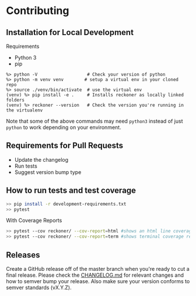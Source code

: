 # Contributing


## Installation for Local Development

Requirements
* Python 3
* pip

```shell
%> python -V                   # Check your version of python
%> python -m venv venv        # setup a virtual env in your cloned repo
%> source ./venv/bin/activate  # use the virtual env
(venv) %> pip install -e .     # Installs reckoner as locally linked folders
(venv) %> reckoner --version   # Check the version you're running in the virtualenv
```
Note that some of the above commands may need `python3` instead of just `python` to work depending on your environment.

## Requirements for Pull Requests
* Update the changelog
* Run tests
* Suggest version bump type

## How to run tests and test coverage
```bash
>> pip install -r development-requirements.txt
>> pytest
```

With Coverage Reports
```bash
>> pytest --cov reckoner/ --cov-report=html #shows an html line coverage report in ./htmlcov/
>> pytest --cov reckoner/ --cov-report=term #shows terminal coverage report of % coverage
```

## Releases
Create a GitHub release off of the master branch when you're ready to cut a final release. Please check the [CHANGELOG.md](./CHANGELOG.md) for relevant changes and how to semver bump your release. Also make sure your version conforms to semver standards (vX.Y.Z).
